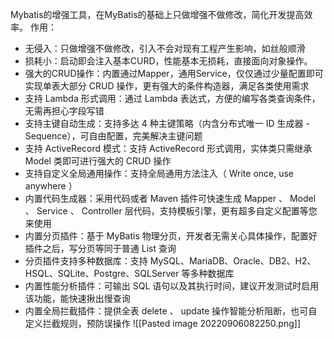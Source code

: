 Mybatis的增强工具，在MyBatis的基础上只做增强不做修改，简化开发提高效率。
作用：
+ 无侵入：只做增强不做修改，引入不会对现有工程产生影响，如丝般顺滑
+ 损耗小：启动即会注入基本CURD，性能基本无损耗，直接面向对象操作。
+ 强大的CRUD操作：内置通过Mapper，通用Service，仅仅通过少量配置即可实现单表大部分 CRUD 操作，更有强大的条件构造器，满足各类使用需求
+ 支持 Lambda 形式调用：通过 Lambda 表达式，方便的编写各类查询条件，无需再担心字段写错
+ 支持主键自动生成：支持多达 4 种主键策略（内含分布式唯一 ID 生成器 - Sequence），可自由配置，完美解决主键问题
+ 支持 ActiveRecord 模式：支持 ActiveRecord 形式调用，实体类只需继承 Model 类即可进行强大的 CRUD 操作
+ 支持自定义全局通用操作：支持全局通用方法注入（ Write once, use anywhere ）
+ 内置代码生成器：采用代码或者 Maven 插件可快速生成 Mapper 、 Model 、 Service 、 Controller 层代码，支持模板引擎，更有超多自定义配置等您来使用
+ 内置分页插件：基于 MyBatis 物理分页，开发者无需关心具体操作，配置好插件之后，写分页等同于普通 List 查询
+ 分页插件支持多种数据库：支持 MySQL、MariaDB、Oracle、DB2、H2、HSQL、SQLite、Postgre、SQLServer 等多种数据库
+ 内置性能分析插件：可输出 SQL 语句以及其执行时间，建议开发测试时启用该功能，能快速揪出慢查询
+ 内置全局拦截插件：提供全表 delete 、 update 操作智能分析阻断，也可自定义拦截规则，预防误操作
![[Pasted image 20220906082250.png]]